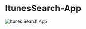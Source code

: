 # ItunesSearch-App


![Itunes Search App](https://user-images.githubusercontent.com/24541415/231017669-a98d323f-73fa-4da7-aee0-f93490fa6c93.jpg)
